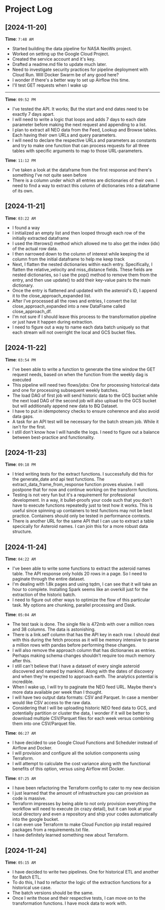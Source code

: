 # Project Log

## [2024-11-20]

**Time**: `7:48 AM`

- Started building the data pipeline for NASA NeoWs project.
- Worked on setting up the Google Cloud Project.
- Created the service account and it's key.
- Drafted a readme.md file to update much later.
- Need to investigate security practices for pipeline deployment with Cloud Run. Will Docker Swarm be of any good here?
- I wonder if there's a better way to set up Airflow this time.
- I'll test GET requests when I wake up

---


**Time**: `09:52 PM`
- I've tested the API. It works; But the start and end dates need to be exactly 7 days apart.
- I will need to write a logic that loops and adds 7 days to each date parameter before making the next request and appending to a list.
- I plan to extract all NEO data from the Feed, Lookup and Browse tables. Each having their own URLs and query parameters.
- I will need to declare the respective URLs and parameters as constants and try to make one function that can process requests for all three tables with specific arguments to map to those URL-parameters. 

**Time**: `11:12 PM`
- I've taken a look at the dataframe from the first response and there's something I've not quite seen before
- There is a column under which all entries are dictionaries of their own. I need to find a way to extract this column of dictionaries into a dataframe of its own. 

## [2024-11-21]
**Time**: `03:22 AM`
- I found a way
- I initialized an empty list and then looped through each row of the initially extracted dataframe
- I used the itterows() method which allowed me to also get the index (idx) of the actual row data.
- I then narrowed down to the column of interest while keeping the id column from the initial dataframe to help me keep track
- Next, I flatten the nested dictionaries within each entry. Specifically, I flatten the relative_velocity and miss_distance fields. These fields are nested dictionaries, so I use the pop() method to remove them from the entry, and then use update() to add their key-value pairs to the main dictionary. 
- Once the entry is flattened and updated with the asteroid's ID, I append it to the close_approach_expanded list.
- After I’ve processed all the rows and entries, I convert the list close_approach_expanded into a new DataFrame called close_approach_df. 
- I'm not sure if I should leave this process to the transformation pipeline or just have it happen during extraction.
- I need to figure out a way to name each data batch uniquely so that each stream will not overright the local and GCS bucket files.

## [2024-11-22]
**Time**: `03:54 PM`
- I've been able to write a function to generate the time window the GET request needs, based on when the function from the weekly dag is executed
- This pipeline will need two flows/jobs: One for processing historical data and one for processing subsequent weekly batches.
- The load DAG of first job will send historic data to the GCS bucket while the next load DAG of the second job will also upload to the GCS bucket but will additionally append new data to BQ Dataset. 
- I have to put in idempotency checks to ensure coherence and also avoid data gaps.
- A task for an API test will be necessary for the batch stream job. While it isn't for the first.
- I still don't know how I will handle the logs. I need to figure out a balance between best-practice and functionality.

## [2024-11-23]
**Time**: `09:18 PM`
- I tried writing tests for the extract functions. I successfully did this for the generate_date and api test functions. The extract_data_frame_from_response function proves elusive. I will postpone that for now and continue working on the transform functions.
- Testing is not very fun but it's a requirement for professional development. In a way, it bullet-proofs your code such that you don't have to execute functions repeatedly just to test how it works. This is useful since spinning up containers to test functions may not be best practice. Containers should only be tested in performance contexts.
- There is another URL for the same API that I can use to extract a table specically for Asteroid names. I can join this for a more robust data structure.


## [2024-11-24]
**Time**: `04:22 AM`
- I've been able to write some functions to extract the asteroid names table. The API response only holds 20 rows in a page. So I need to paginate through the entire dataset.
- I'm dealing with 1.8k pages and using tqdm, I can see that it will take an hour to complete. Installing Spark seems like an overkill just for the extraction of the historic batch. 
- I need to figure out other ways to optimize the flow of this particular task. My options are chunking, parallel processing and Dask.


**Time**: `05:04 AM`
- The test task is done. The single file is 472mb with over a million rows and 38 columns. The data is astonishing.
- There is a link.self column that has the API key in each row. I should deal with this during the fetch process as it will be memory intensive to parse a million rows with pandas before performing these changes.
- I will also remove the approach column that has dictionaries as entries. Perhaps making schema changes shouldn't require too much memory after this.
- I still can't believe that I have a dataset of every single asteroid discovered and named by mankind. Along with the dates of discovery and when they're expected to approach earth. The analytics potential is incredible.
- When I wake up, I will try to paginate the NEO feed URL. Maybe there's more data available per week than I thought.
- I will have two output data formats: CSV and Parquet. In case a member would like CSV access to the raw data.
- Considering that I will be uploading historic NEO feed data to GCS, and potentially partition or cluster the data, I wonder if it will be better to download multiple CSV/Parquet files for each week versus combining them into one CSV/Parquet file.


**Time**: `06:27 AM`
- I have decided to use Google Cloud Functions and Scheduler instead of Airflow and Docker. 
- I will provision and configure all the solution components using Terraform.
- I will attempt to calculate the cost variance along with the functional benefits of this option, versus using Airflow mit Docker.

**Time**: `07:25 AM`
- I have been refactoring the Terraform config to cater to my new decision
- I just learned that the amount of infrastructure you can provision as code is massive.
- Terraform impresses by being able to not only provision everything the workflow will need to execute (in crazy detail), but it can look at your local directory and even a repository and ship your codes automatically into the google bucket.
- I can even use Terraform to make Cloud Function pip install required packages from a requirements.txt file.
- I have definitely learned something new about Terraform.


## [2024-11-24]
**Time**: `05:15 AM`
- I have decided to write two pipelines. One for historical ETL and another for Batch ETL.
- To do this, I had to refactor the logic of the extraction functions for a historical use case.
- The batch versions should be the same. 
- Once I write those and their respective tests, I can move on to the transformation functions. I have mock data to work with.

